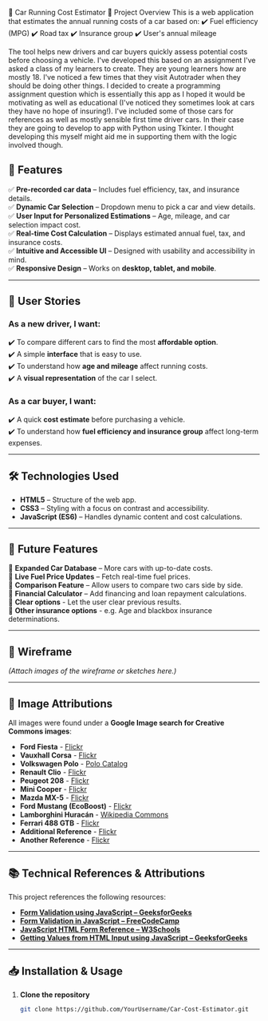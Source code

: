 🚗 Car Running Cost Estimator
📌 Project Overview
This is a web application that estimates the annual running costs of a car based on:
✔️ Fuel efficiency (MPG)
✔️ Road tax
✔️ Insurance group
✔️ User's annual mileage

The tool helps new drivers and car buyers quickly assess potential costs before choosing a vehicle. I've developed this based on an assignment I've asked a class of my learners to create. They are young learners how are mostly 18. I've noticed a few times that they visit Autotrader when they should be doing other things. I decided to create a programming assignment question which is essentially this app as I hoped it would be motivating as well as educational (I've noticed they sometimes look at cars they have no hope of insuring!). I've included some of those cars for references as well as mostly sensible first time driver cars. In their case they are going to develop to app with Python using Tkinter. I thought developing this myself might aid me in supporting them with the logic involved though.

## 🚀 Features  
✅ **Pre-recorded car data** – Includes fuel efficiency, tax, and insurance details.  
✅ **Dynamic Car Selection** – Dropdown menu to pick a car and view details.  
✅ **User Input for Personalized Estimations** – Age, mileage, and car selection impact cost.  
✅ **Real-time Cost Calculation** – Displays estimated annual fuel, tax, and insurance costs.  
✅ **Intuitive and Accessible UI** – Designed with usability and accessibility in mind.  
✅ **Responsive Design** – Works on **desktop, tablet, and mobile**.  

---

## 👥 User Stories  

### **As a new driver, I want:**  
✔️ To compare different cars to find the most **affordable option**.  
✔️ A simple **interface** that is easy to use.  
✔️ To understand how **age and mileage** affect running costs.  
✔️ A **visual representation** of the car I select.  

### **As a car buyer, I want:**  
✔️ A quick **cost estimate** before purchasing a vehicle.  
✔️ To understand how **fuel efficiency and insurance group** affect long-term expenses.  

---

## 🛠️ Technologies Used  
- **HTML5** – Structure of the web app.  
- **CSS3** – Styling with a focus on contrast and accessibility.  
- **JavaScript (ES6)** – Handles dynamic content and cost calculations.  

---

## 🎯 Future Features  
🔹 **Expanded Car Database** – More cars with up-to-date costs.  
🔹 **Live Fuel Price Updates** – Fetch real-time fuel prices.  
🔹 **Comparison Feature** – Allow users to compare two cars side by side.  
🔹 **Financial Calculator** – Add financing and loan repayment calculations.  
🔹 **Clear options** - Let the user clear previous results.  
🔹 **Other insurance options** - e.g. Age and blackbox insurance determinations.

---

## 🎨 Wireframe  
*(Attach images of the wireframe or sketches here.)*  

---

## 📸 Image Attributions  
All images were found under a **Google Image search for Creative Commons images**:  

- **Ford Fiesta** - [Flickr](https://live.staticflickr.com/2880/9913711886_ba1e372448_b.jpg)  
- **Vauxhall Corsa** - [Flickr](https://live.staticflickr.com/2935/14359274648_b3d0846e10_b.jpg)  
- **Volkswagen Polo** - [Polo Catalog](https://catalog.polo.blue/_spoko/6R0071497AX1-Motorsport-17-2_ZUYpnd.webp)  
- **Renault Clio** - [Flickr](https://live.staticflickr.com/7189/13902602100_263b2ddb7c_b.jpg)  
- **Peugeot 208** - [Flickr](https://live.staticflickr.com/879/28054344807_671bf52e72_b.jpg)  
- **Mini Cooper** - [Flickr](https://live.staticflickr.com/8099/8451614267_50bbc93cb3_b.jpg)  
- **Mazda MX-5** - [Flickr](https://live.staticflickr.com/5586/15071869175_2904641a7a_b.jpg)  
- **Ford Mustang (EcoBoost)** - [Flickr](https://live.staticflickr.com/3593/3508534114_0841749a5d_b.jpg)  
- **Lamborghini Huracán** - [Wikipedia Commons](https://upload.wikimedia.org/wikipedia/commons/6/60/Mazda_MX_5.jpg)  
- **Ferrari 488 GTB** - [Flickr](https://live.staticflickr.com/65535/53510883336_b1cd9d06ed_b.jpg)  
- **Additional Reference** - [Flickr](https://live.staticflickr.com/65535/53156856763_9a0ec4fea8_b.jpg)  
- **Another Reference** - [Flickr](https://live.staticflickr.com/7681/17134610179_f060dc0550_b.jpg)  

---

## 📚 Technical References & Attributions  
This project references the following resources:  

- **[Form Validation using JavaScript – GeeksforGeeks](https://www.geeksforgeeks.org/form-validation-using-javascript/)**  
- **[Form Validation in JavaScript – FreeCodeCamp](https://www.freecodecamp.org/news/form-validation-in-javascript/)**  
- **[JavaScript HTML Form Reference – W3Schools](https://www.w3schools.com/jsref/jsref_from.asp)**  
- **[Getting Values from HTML Input using JavaScript – GeeksforGeeks](https://www.geeksforgeeks.org/how-to-get-values-from-html-input-array-using-javascript/)**  

---

## 📥 Installation & Usage  

1. **Clone the repository**  
   ```bash
   git clone https://github.com/YourUsername/Car-Cost-Estimator.git
